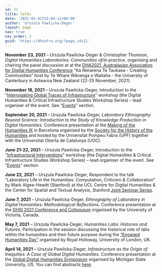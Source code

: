 ```yaml
---
id: 21
title: talks
date: '2021-01-01T15:04:12+00:00'
author: 'Urszula Pawlicka-Deger'
layout: page
nav: true
nav_order: 3
guid: 'https://dhinfra.org/?page_id=21'
---
```


**November 23, 2021** – Urszula Pawlicka-Deger &amp; Christopher Thomson, *Digital Humanities Laboratories: Communities of/in practice*, organising and chairing the panel discussion at at the [DHA2021, Australasian Association for Digital Humanities Conference](http://dh.canterbury.ac.nz/dha2020/) “Ka Renarena Te Taukaea - Creating Communities” host by Te Whare Wānanga o Waitaha - the University of Canterbury in Aotearoa New Zealand (22-25 November, 2021).

**November 18, 2021** – Urszula Pawlicka-Deger, Introduction to the “[Interrogating Global Traces of Infrastructure](https://cistudies.org/events/digital-humanities-critical-infrastructure-studies-workshop-series/interrogating-global-traces-of-infrastructure/)” workshop (the Digital Humanities &amp; Critical Infrastructure Studies Workshop Series) – lead organiser of the event. See “[Events](https://dhinfra.org/events/)” section.

**September 20, 2021** – Urszula Pawlicka-Deger, *Laboratory Ethnography Beyond Science: Introduction to the Study of Knowledge Production in Digital Humanities*. Conference presentation at the [Making of the Humanities IX](http://www.historyofhumanities.org/upcoming-meetings/barcelona-2021/preliminary-program-the-making-of-the-humanities-ix/) in Barcelona organised by the [Society for the History of the Humanities](http://www.historyofhumanities.org) and hosted by the Universitat Pompeu Fabra (UPF) together with the Universitat Oberta de Catalunya (UOC).

**June 21-22, 2021** – Urszula Pawlicka-Deger, Introduction to the “[Infrastructural Interventions](https://cistudies.org/events/digital-humanities-critical-infrastructure-studies-workshop-series/infrastructural-interventions/)” workshop (the Digital Humanities &amp; Critical Infrastructure Studies Workshop Series) – lead organiser of the event. See “[Events](https://dhinfra.org/events/)” section.

**June 22, 2021** – Urszula Pawlicka-Deger, Respondent to the talk “Laboratory Life in the Humanities: Computation, Criticism &amp; Collaboration” by Mark Algee-Hewitt (Stanford) at the UCL Centre for Digital Humanities &amp; the Center for Spatial and Textual Analysis, Stanford [Joint Seminar Series](https://www.ucl.ac.uk/digital-humanities/events/2021/jun/ucldh-online-laboratory-life-humanities-computation-criticism-collaboration).

**June 7, 2021** – Urszula Pawlicka-Deger, *Ethnography of Laboratory in Digital Humanities: Methodological Reflections*. Conference presentation at the [DHSI 2021 Conference and Colloquium](https://dhsi.org/colloquium/) organised by the University of Victoria, Canada.

**May 7, 2021** – Urszula Pawlicka-Deger, *Humanities Labs: Histories and Futures*. Participation in the session discussing the historical role of labs within the humanities and their future purpose during the [“Engaged Humanities Day”](https://www.eventbrite.co.uk/e/engaged-humanities-day-tickets-148190468681) organised by Royal Holloway, University of London, UK.

**April 14, 2021** – Urszula Pawlicka-Deger, *Infrastructure as the Origin of Inequities: A Case of Global Digital Humanities*. Conference presentation at the [Global Digital Humanities Symposium](http://msuglobaldh.org) organised by Michigan State University, US. You can find abstracts [here](http://msuglobaldh.org/abstracts/).